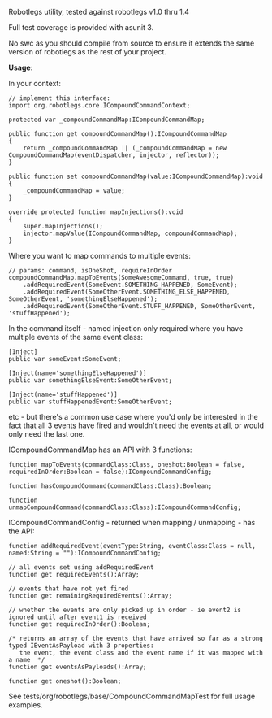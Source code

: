 Robotlegs utility, tested against robotlegs v1.0 thru 1.4

Full test coverage is provided with asunit 3.

No swc as you should compile from source to ensure it extends the same version of robotlegs as the rest of your project.

**Usage:**

In your context:
	
	// implement this interface:
	import org.robotlegs.core.ICompoundCommandContext;
	
	protected var _compoundCommandMap:ICompoundCommandMap;
	
	public function get compoundCommandMap():ICompoundCommandMap
    {
        return _compoundCommandMap || (_compoundCommandMap = new CompoundCommandMap(eventDispatcher, injector, reflector));
    }

    public function set compoundCommandMap(value:ICompoundCommandMap):void
    {
        _compoundCommandMap = value;
    }
	
	override protected function mapInjections():void
    {
        super.mapInjections();
        injector.mapValue(ICompoundCommandMap, compoundCommandMap);
    }
       

Where you want to map commands to multiple events:

	// params: command, isOneShot, requireInOrder
	compoundCommandMap.mapToEvents(SomeAwesomeCommand, true, true)
    	.addRequiredEvent(SomeEvent.SOMETHING_HAPPENED, SomeEvent);
    	.addRequiredEvent(SomeOtherEvent.SOMETHING_ELSE_HAPPENED, SomeOtherEvent, 'somethingElseHappened');
    	.addRequiredEvent(SomeOtherEvent.STUFF_HAPPENED, SomeOtherEvent, 'stuffHappened');
  

In the command itself - named injection only required where you have multiple events of the same event class:

	[Inject]
	public var someEvent:SomeEvent;

	[Inject(name='somethingElseHappened')]
	public var somethingElseEvent:SomeOtherEvent;

	[Inject(name='stuffHappened')]
	public var stuffHappenedEvent:SomeOtherEvent;

etc - but there's a common use case where you'd only be interested in the fact that all 3 events have fired and wouldn't need the events at all, or would only need the last one. 


ICompoundCommandMap has an API with 3 functions:

	function mapToEvents(commandClass:Class, oneshot:Boolean = false, requiredInOrder:Boolean = false):ICompoundCommandConfig;
	 
	function hasCompoundCommand(commandClass:Class):Boolean;
	
	function unmapCompoundCommand(commandClass:Class):ICompoundCommandConfig;
	
	
ICompoundCommandConfig - returned when mapping / unmapping - has the API:

	function addRequiredEvent(eventType:String, eventClass:Class = null, named:String = ""):ICompoundCommandConfig;
	
	// all events set using addRequiredEvent
	function get requiredEvents():Array;
	
	// events that have not yet fired
	function get remainingRequiredEvents():Array;
	
	// whether the events are only picked up in order - ie event2 is ignored until after event1 is received
	function get requiredInOrder():Boolean;
	
	/* returns an array of the events that have arrived so far as a strong typed IEventAsPayload with 3 properties:
	   the event, the event class and the event name if it was mapped with a name  */
	function get eventsAsPayloads():Array;
	
	function get oneshot():Boolean;
	

See tests/org/robotlegs/base/CompoundCommandMapTest for full usage examples.
                      
